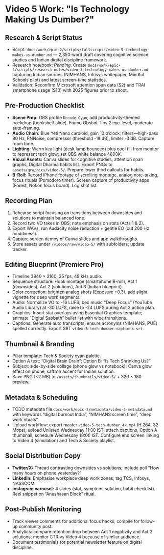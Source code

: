 # Video 5 Work: "Is Technology Making Us Dumber?"

## Research & Script Status
- Script: `docs/work/epic-2/scripts/fullscripts/video-5-technology-makes-us-dumber.md` — 2,350-word draft covering cognitive science studies and Indian digital discipline framework.
- Research notebook: _Pending_. Create `docs/work/epic-2/scripts/research-notes/video-5-technology-makes-us-dumber.md` capturing Indian sources (NIMHANS, Infosys whitepaper, Mindful Schools pilot) and latest screen-time statistics.
- Validation: Reconfirm Microsoft attention span data (S2) and TRAI smartphone usage (S10) with 2025 figures prior to shoot.

## Pre-Production Checklist
- **Scene Prep:** OBS profile `Decode_Cyan`; add productivity-themed backdrop (bookshelf slide). Frame Obsbot Tiny 2 eye-level, moderate auto-framing.
- **Audio Chain:** Blue Yeti Nano cardioid, gain 10 o’clock; filters—high-pass 80 Hz, RNNoise, compressor (threshold -18 dB), limiter -3 dB. Capture room tone.
- **Lighting:** Warm key light (desk lamp bounced) plus cool fill from monitor to represent tech glow; set OBS white balance 4800K.
- **Visual Assets:** Canva slides for cognitive studies, attention span graphs, Digital Dharma habits list. Export PNGs to `assets/graphics/video-5/`. Prepare lower third callouts for habits.
- **B-Roll:** Record iPhone footage of scrolling montage, analog note-taking, focus rituals (Pomodoro timer). Screen capture of productivity apps (Forest, Notion focus board). Log shot list.

## Recording Plan
1. Rehearse script focusing on transitions between downsides and solutions to maintain balanced tone.  
2. Record two VO takes in OBS; note emphasis on stats (Acts 1 & 2).  
3. Export WAVs, run Audacity noise reduction + gentle EQ (cut 200 Hz muddiness).  
4. Capture screen demos of Canva slides and app walkthroughs.  
5. Store assets under `/videos/raw/video-5/` with subfolders; update tracker.

## Editing Blueprint (Premiere Pro)
- Timeline 3840 × 2160, 25 fps, 48 kHz audio.  
- Sequence structure: Hook montage (smartphone B-roll), Act 1 (downsides), Act 2 (solutions), Act 3 (Indian blueprint).  
- Color correction: brighten analog shots (Exposure +0.3), add slight vignette for deep work segments.  
- Audio: Normalize VO to -16 LUFS; bed music “Deep Focus” (YouTube Audio Library) at -30 LUFS, raise to -24 LUFS during Act 3 action plan.  
- Graphics: Insert stat overlays using Essential Graphics template; animate “Digital Sabbath” bullet list with wipe transitions.  
- Captions: Generate auto transcripts; ensure acronyms (NIMHANS, PUE) spelled correctly. Export SRT `video-5-tech-dumber-captions.srt`.

## Thumbnail & Branding
- Pillar template: Tech & Society cyan palette.  
- Option A text: “Digital Brain Drain”; Option B: “Is Tech Shrinking Us?”  
- Subject: side-by-side collage (phone glow vs notebook); Canva glow effect on phone, saffron accent for Indian solution.  
- Save PNG (<2 MB) to `/assets/thumbnails/video-5/` + 320 × 180 preview.

## Metadata & Scheduling
- TODO metadata file `docs/work/epic-2/metadata/video-5-metadata.md` with keywords “digital burnout India”, “NIMHANS screen time”, “deep work rituals”.  
- Upload workflow: export master `video-5-tech-dumber_4k.mp4` (H.264, 32 Mbps); upload Unlisted Wednesday 11:00 IST; attach captions, Option A thumbnail; schedule Wednesday 18:00 IST. Configure end screen linking to Video 4 (simulation) and Tech & Society playlist.

## Social Distribution Copy
- **Twitter/X:** Thread contrasting downsides vs solutions; include poll “How many hours on phone yesterday?”  
- **LinkedIn:** Emphasise workplace deep work zones; tag TCS, Infosys, NASSCOM.  
- **Instagram carousel:** 4 slides (stat, symptom, solution, habit checklist). Reel snippet on “Anushasan Block” ritual.

## Post-Publish Monitoring
- Track viewer comments for additional focus hacks; compile for follow-up community post.  
- Analytics: compare retention drop between Act 1 negativity and Act 3 solutions; monitor CTR vs Video 4 because of similar audience.  
- Document testimonials for potential newsletter feature on digital discipline.
